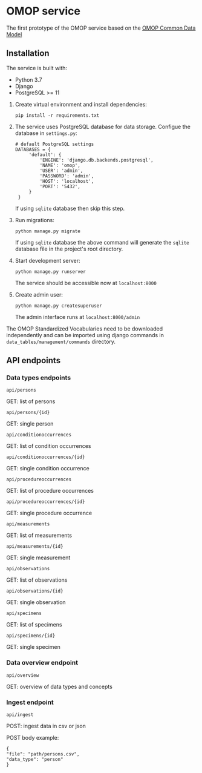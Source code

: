 # OMOP service

The first prototype of the OMOP service based on the [OMOP Common Data Model](https://ohdsi.github.io/CommonDataModel/index.html)

## Installation

The service is built with:
- Python 3.7
- Django
- PostgreSQL >= 11

1. Create virtual environment and install dependencies:

    ```
    pip install -r requirements.txt
    ```

2. The service uses PostgreSQL database for data storage.
    Configue the database in `settings.py`:

    ```
    # default PostgreSQL settings
    DATABASES = {
         'default': {
             'ENGINE': 'django.db.backends.postgresql',
             'NAME': 'omop',
             'USER': 'admin',
             'PASSWORD': 'admin',
             'HOST': 'localhost',
             'PORT': '5432',
         }
     }
    ```
   
   If using `sqlite` database then skip this step.

3. Run migrations:

    ```
    python manage.py migrate
    ```
   
   If using `sqlite` database the above command will generate the `sqlite` database file in the project's root directory.

4. Start development server:

    ```
    python manage.py runserver
    ```
   
   The service should be accessible now at `localhost:8000`

5. Create admin user:

    ```
    python manage.py createsuperuser
    ```

    The admin interface runs at `localhost:8000/admin`
    
    
The OMOP Standardized Vocabularies need to be downloaded independently and can be imported using django commands in `data_tables/management/commands` directory.


## API endpoints

### Data types endpoints
`api/persons`

GET: list of persons

`api/persons/{id}`

GET: single person

`api/conditionoccurrences`

GET: list of condition occurrences

`api/conditionoccurrences/{id}`

GET: single condition occurrence

`api/procedureoccurrences`

GET: list of procedure occurrences

`api/procedureoccurrences/{id}`

GET: single procedure occurrence

`api/measurements`

GET: list of measurements

`api/measurements/{id}`

GET: single measurement

`api/observations`

GET: list of observations

`api/observations/{id}`

GET: single observation

`api/specimens`

GET: list of specimens

`api/specimens/{id}`

GET: single specimen


### Data overview endpoint

`api/overview`

GET: overview of data types and concepts


### Ingest endpoint

`api/ingest`

POST: ingest data in csv or json

POST body example:

    
    {
    "file": "path/persons.csv",
    "data_type": "person"
    }
    
